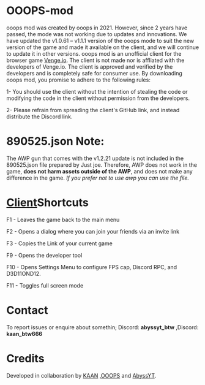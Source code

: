 # OOOPS-mod
ooops mod was created by ooops in 2021. However, since 2 years have passed, the mode was not working due to updates and innovations. We have updated the v1.0.61 – v1.1.1 version of the ooops mode to suit the new version of the game and made it available on the client, and we will continue to update it in other versions. ooops mod is an unofficial client for the browser game [Venge.io](Venge.io). The client is not made nor is affliated with the developers of Venge.io. The client is approved and verified by the developers and is completely safe for consumer use. By downloading ooops mod, you promise to adhere to the following rules:

1- You should use the client without the intention of stealing the code or modifying the code in the client without permission from the developers.

2- Please refrain from spreading the client's GitHub link, and instead distribute the Discord link. 

# 890525.json Note:
The AWP gun that comes with the v1.2.21 update is not included in the 890525.json file prepared by Just joe. Therefore, AWP does not work in the game, **does not harm assets outside of the AWP**, and does not make any difference in the game. _If you prefer not to use awp you can use the file._

# [Client](https://social.venge.io/client)Shortcuts
F1 - Leaves the game back to the main menu

F2 - Opens a dialog where you can join your friends via an invite link

F3 - Copies the Link of your current game

F9 - Opens the developer tool

F10 - Opens Settings Menu to configure FPS cap, Discord RPC, and D3D11OND12.

F11 - Toggles full screen mode

# Contact
To report issues or enquire about somethin; Discord: **abyssyt_btw** ,Discord: **kaan_btw666**
#  Credits
Developed in collaboration by [KAAN](https://youtube.com/@KAANvg?si=ygdbqbT-whYhZeKg) ,[OOOPS](https://youtube.com/@OOOPSio?si=KjjgGN1gNQo6A8sd) and [AbyssYT](https://youtube.com/@abyssytvenge6643?si=LlEMkb4DZ5TECYn3).
